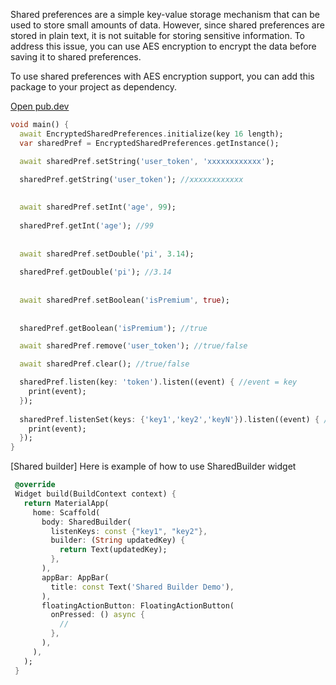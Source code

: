 Shared preferences are a simple key-value storage mechanism that can be used to store small amounts
of data. However, since shared preferences are stored in plain text, it is not suitable for storing
sensitive information. To address this issue, you can use AES encryption to encrypt the data before
saving it to shared preferences.

To use shared preferences with AES encryption support, you can add this package to your project as
dependency.

[Open pub.dev](https://pub.dev/packages/encrypt_shared_preferences)

```dart
void main() {
  await EncryptedSharedPreferences.initialize(key 16 length);
  var sharedPref = EncryptedSharedPreferences.getInstance();

  await sharedPref.setString('user_token', 'xxxxxxxxxxxx');

  sharedPref.getString('user_token'); //xxxxxxxxxxxx
  
  
  await sharedPref.setInt('age', 99);
  
  sharedPref.getInt('age'); //99
  
  
  await sharedPref.setDouble('pi', 3.14);
  
  sharedPref.getDouble('pi'); //3.14
  
  
  await sharedPref.setBoolean('isPremium', true);
  
  
  sharedPref.getBoolean('isPremium'); //true

  await sharedPref.remove('user_token'); //true/false

  await sharedPref.clear(); //true/false

  sharedPref.listen(key: 'token').listen((event) { //event = key
    print(event);
  });
  
  sharedPref.listenSet(keys: {'key1','key2','keyN'}).listen((event) { //event = key
    print(event);
  });
}
```


[Shared builder] Here is example of how to use SharedBuilder widget

```dart
 @override
 Widget build(BuildContext context) {
   return MaterialApp(
     home: Scaffold(
       body: SharedBuilder(
         listenKeys: const {"key1", "key2"},
         builder: (String updatedKey) {
           return Text(updatedKey);
         },
       ),
       appBar: AppBar(
         title: const Text('Shared Builder Demo'),
       ),
       floatingActionButton: FloatingActionButton(
         onPressed: () async {
           //
         },
       ),
     ),
   );
 }
```
